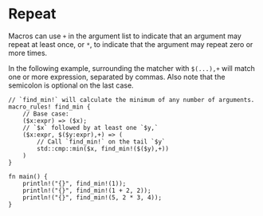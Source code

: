 # Repeat

Macros can use `+` in the argument list to indicate that an argument may
repeat at least once, or `*`, to indicate that the argument may repeat zero or
more times.

In the following example, surrounding the matcher with `$(...),+` will
match one or more expression, separated by commas.
Also note that the semicolon is optional on the last case.

```rust,editable
// `find_min!` will calculate the minimum of any number of arguments.
macro_rules! find_min {
    // Base case:
    ($x:expr) => ($x);
    // `$x` followed by at least one `$y,`
    ($x:expr, $($y:expr),+) => (
        // Call `find_min!` on the tail `$y`
        std::cmp::min($x, find_min!($($y),+))
    )
}

fn main() {
    println!("{}", find_min!(1));
    println!("{}", find_min!(1 + 2, 2));
    println!("{}", find_min!(5, 2 * 3, 4));
}
```
